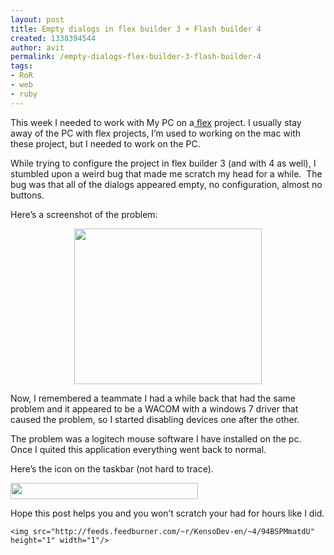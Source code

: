 ```yaml
---
layout: post
title: Empty dialogs in flex builder 3 + Flash builder 4
created: 1338394544
author: avit
permalink: /empty-dialogs-flex-builder-3-flash-builder-4
tags:
- RoR
- web
- ruby
---
```

<p>This week I needed to work with My PC on a<a href='http://www.kensodev.com/tag/flex/' title='Flex'> flex</a> project. I usually stay away of the PC with flex projects, I’m used to working on the mac with these project, but I needed to work on the PC.</p>

<p>While trying to configure the project in flex builder 3 (and with 4 as well), I stumbled upon a weird bug that made me scratch my head for a while.  The bug was that all of the dialogs appeared empty, no configuration, almost no buttons.</p>

<p>Here’s a screenshot of the problem: <p style='text-align: center;'><a href='http://www.kensodev.com/wp-content/uploads/2010/06/10-06-2010-11-06-14.png' rel='facebox'><img alt='' class='size-medium wp-image-473 aligncenter' height='249' src='http://www.kensodev.com/wp-content/uploads/2010/06/10-06-2010-11-06-14-300x249.png' title='Flex empty dialog' width='300' /></a></p> Now, I remembered a teammate I had a while back that had the same problem and it appeared to be a WACOM with a windows 7 driver that caused the problem, so I started disabling devices one after the other.</p>

<p>The problem was a logitech mouse software I have installed on the pc. Once I quited this application everything went back to normal.</p>

<p>Here’s the icon on the taskbar (not hard to trace).</p>
<a href='http://www.kensodev.com/wp-content/uploads/2010/06/10-06-2010-11-06-43.png' rel='attachment wp-att-474 facebox'><img alt='' class='aligncenter size-medium wp-image-474' height='26' src='http://www.kensodev.com/wp-content/uploads/2010/06/10-06-2010-11-06-43-300x26.png' title='Logitech Mouse Icon in taskbar' width='300' /></a>
<p>Hope this post helps you and you won’t scratch your had for hours like I did.</p>
      
    <img src="http://feeds.feedburner.com/~r/KensoDev-en/~4/94BSPMmatdU" height="1" width="1"/>
